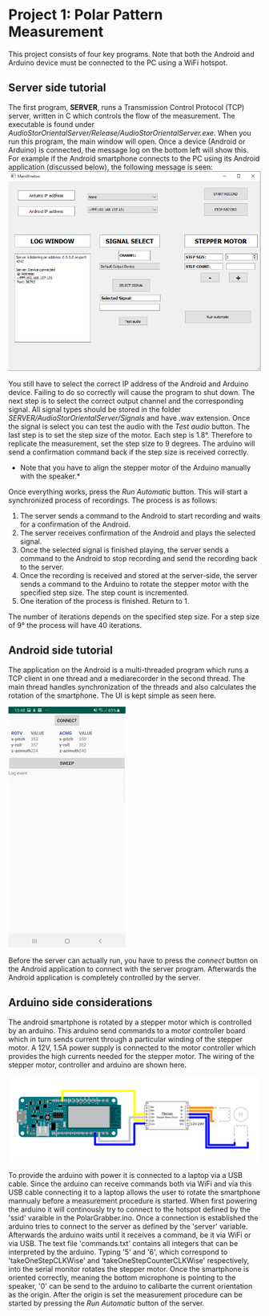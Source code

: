 # Project 1: Polar Pattern Measurement
This project consists of four key programs. Note that both the Android and Arduino device must be connected to the PC using a WiFi hotspot.

## Server side tutorial
The first program, **SERVER**, runs a Transmission Control Protocol (TCP) server, written in C which controls the flow of the measurement.
The executable is found under *AudioStorOrientalServer/Release/AudioStorOrientalServer.exe*. When you run this program, the main window will open. Once a device (Android or Arduino) is connected, the message log on the bottom left will show this.
For example if the Android smartphone connects to the PC using its Android application (discussed below), the following message is seen:
![](images/mainwindow.PNG)

You still have to select the correct IP address of the Android and Arduino device. Failing to do so correctly will cause the program to shut down.
The next step is to select the correct output channel and the corresponding signal. All signal types should be stored in the folder *SERVER/AudioStorOrientalServer/Signals* and have .wav extension. 
Once the signal is select you can test the audio with the *Test audio* button.
The last step is to set the step size of the motor. Each step is 1.8°. Therefore to replicate the measurement, set the step size to 9 degrees. The arduino will send a confirmation command back if the step size is received correctly. 

* Note that you have to align the stepper motor of the Arduino manually with the speaker.*

Once everything works, press the *Run Automatic* button. This will start a synchronized process of recordings.
The process is as follows:
<ol>
  <li> The server sends a command to the Android to start recording and waits for a confirmation of the Android.</li>
  <li> The server receives confirmation of the Android and plays the selected signal. </li>
  <li> Once the selected signal is finished playing, the server sends a command to the Android to stop recording and send the recording back to the server. </li>
  <li> Once the recording is received and stored at the server-side, the server sends a command to the Arduino to rotate the stepper motor with the specified step size. The step count is incremented. </li>
  <li> One iteration of the process is finished. Return to 1. </li>
</ol>
The number of iterations depends on the specified step size. For a step size of 9° the process will have 40 iterations.
  
## Android side tutorial
The application on the Android is a multi-threaded program which runs a TCP client in one thread and a mediarecorder in the second thread. The main thread handles synchronization of the threads and also calculates the rotation of the smartphone.
The UI is kept simple as seen here.

![](images/android.png)

Before the server can actually run, you have to press the *connect* button on the Android application to connect with the server program.
Afterwards the Android application is completely controlled by the server.

## Arduino side considerations
The android smartphone is rotated by a stepper motor which is controlled by an arduino. This arduino send commands to a motor controller board which in turn sends current through a particular winding of the stepper motor.
A 12V, 1.5A power supply is connected to the motor controller which provides the high currents needed for the stepper motor.
The wiring of the stepper motor, controller and arduino are shown here.

![](images/wiring.png)

To provide the arduino with power it is connected to a laptop via a USB cable. Since the arduino can receive commands both via WiFi and via this USB cable connecting it to a laptop allows the user to rotate the smartphone mannualy before a measurement procedure is started.
When first powering the arduino it will continously try to connect to the hotspot defined by the 'ssid' varaible in the PolarGrabber.ino.
Once a connection is established the arduino tries to connect to the server as defined by the 'server' variable. 
Afterwards the arduino waits until it receives a command, be it via WiFi or via USB.
The text file 'commands.txt' contains all integers that can be interpreted by the arduino. Typing '5' and '6', which correspond to 'takeOneStepCLKWise' and 'takeOneStepCounterCLKWise' respectively, into the serial monitor rotates the stepper motor. 
Once the smartphone is oriented correctly, meaning the bottom microphone is pointing to the speaker, '0' can be send to the arduino to calibarte the current orientation as the origin. 
After the origin is set the measurement procedure can be started by pressing the *Run Automatic* button of the server.
